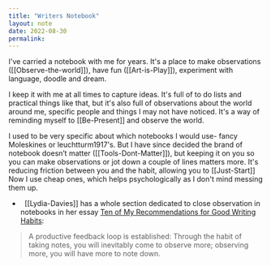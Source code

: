 ```yaml
---
title: "Writers Notebook"
layout: note
date: 2022-08-30
permalink:
---
```


I've carried a notebook with me for years. It's a place to make observations ([[Observe-the-world]]), have fun ([[Art-is-Play]]), experiment with language, doodle and dream.

I keep it with me at all times to capture ideas. It's full of to do lists and practical things like that, but it's also full of observations about the world around me, specific people and things I may not have noticed. It's a way of reminding myself to [[Be-Present]] and observe the world.

I used to be very specific about which notebooks I would use- fancy Moleskines or leuchtturm1917's. But I have since decided the brand of notebook doesn’t matter ([[Tools-Dont-Matter]]), but keeping it on you so you can make observations or jot down a couple of lines matters more. It's reducing friction between you and the habit, allowing you to [[Just-Start]] Now I use cheap ones, which helps psychologically as I don't mind messing them up.

-   [[Lydia-Davies]] has a whole section dedicated to close observation in notebooks in her essay <a href="https://lithub.com/lydia-davis-ten-of-my-recommendations-for-good-writing-habits/" >Ten of My Recommendations for Good Writing Habits</a>:
> A productive feedback loop is established: Through the habit of taking notes, you will inevitably come to observe more; observing more, you will have more to note down.